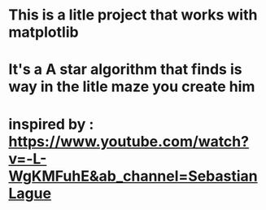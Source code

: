 # This is a litle project that works with matplotlib
# It's a A star algorithm that finds is way in the litle maze you create him
# inspired by : https://www.youtube.com/watch?v=-L-WgKMFuhE&ab_channel=SebastianLague
